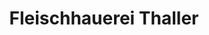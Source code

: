 ---
title: "Fleischhauerei Thaller"
url: /markt-hartmannsdorf/fleischhauerei-thaller/
shop: Metzgerei
---